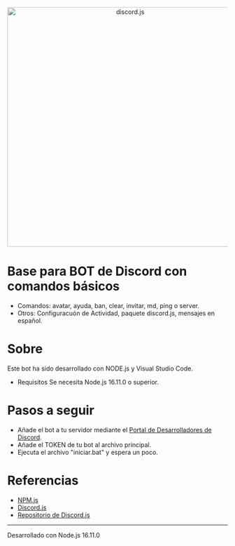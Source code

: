 <div align="center">
<a href="https://discord.js.org"><img src="https://discord.js.org/static/logo.svg" width="546" alt="discord.js" /></a>
</div>

# Base para BOT de Discord con comandos básicos
- Comandos: avatar, ayuda, ban, clear, invitar, md, ping o server.
- Otros: Configuracuón de Actividad, paquete discord.js, mensajes en español.

# Sobre
Este bot ha sido desarrollado con NODE.js y Visual Studio Code.
- Requisitos
Se necesita Node.js 16.11.0 o superior.

# Pasos a seguir
- Añade el bot a tu servidor mediante el [Portal de Desarrolladores de Discord](https://discord.com/developers/applications/).
- Añade el TOKEN de tu bot al archivo principal.
- Ejecuta el archivo "iniciar.bat" y espera un poco.


# Referencias

- [NPM.js](https://www.npmjs.com/package/discord.js)
- [Discord.js](https://discord.js.org/)
- [Repositorio de Discord.js](https://github.com/discordjs/discord.js)

---------------------------------------------------------------------------

Desarrollado con Node.js 16.11.0
